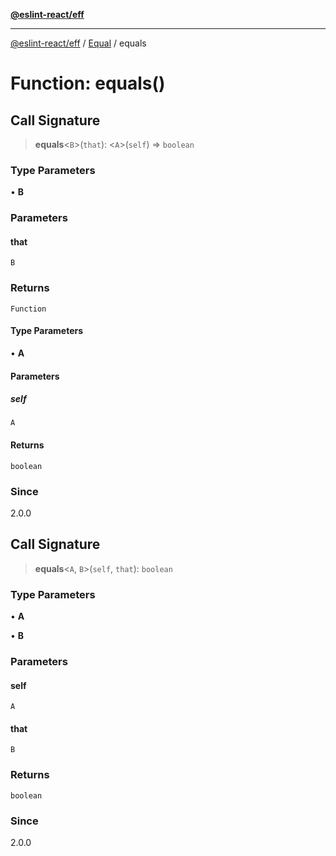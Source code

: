 [**@eslint-react/eff**](../../../README.md)

***

[@eslint-react/eff](../../../README.md) / [Equal](../README.md) / equals

# Function: equals()

## Call Signature

> **equals**\<`B`\>(`that`): \<`A`\>(`self`) => `boolean`

### Type Parameters

• **B**

### Parameters

#### that

`B`

### Returns

`Function`

#### Type Parameters

• **A**

#### Parameters

##### self

`A`

#### Returns

`boolean`

### Since

2.0.0

## Call Signature

> **equals**\<`A`, `B`\>(`self`, `that`): `boolean`

### Type Parameters

• **A**

• **B**

### Parameters

#### self

`A`

#### that

`B`

### Returns

`boolean`

### Since

2.0.0
